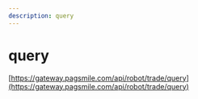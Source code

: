 ```yaml
---
description: query
---
```


# query

[https://gateway.pagsmile.com/api/robot/trade/query](https://gateway.pagsmile.com/api/robot/trade/query)
